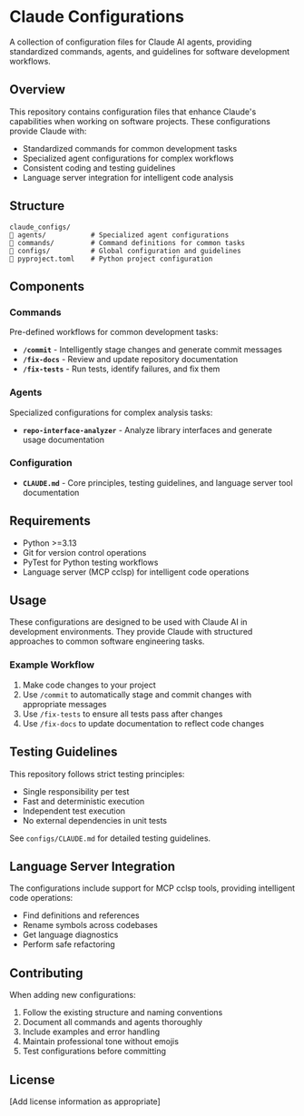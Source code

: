 # Claude Configurations

A collection of configuration files for Claude AI agents, providing standardized commands, agents, and guidelines for software development workflows.

## Overview

This repository contains configuration files that enhance Claude's capabilities when working on software projects. These configurations provide Claude with:

- Standardized commands for common development tasks
- Specialized agent configurations for complex workflows
- Consistent coding and testing guidelines
- Language server integration for intelligent code analysis

## Structure

```
claude_configs/
   agents/           # Specialized agent configurations
   commands/         # Command definitions for common tasks
   configs/          # Global configuration and guidelines
   pyproject.toml    # Python project configuration
```

## Components

### Commands

Pre-defined workflows for common development tasks:

- **`/commit`** - Intelligently stage changes and generate commit messages
- **`/fix-docs`** - Review and update repository documentation
- **`/fix-tests`** - Run tests, identify failures, and fix them

### Agents

Specialized configurations for complex analysis tasks:

- **`repo-interface-analyzer`** - Analyze library interfaces and generate usage documentation

### Configuration

- **`CLAUDE.md`** - Core principles, testing guidelines, and language server tool documentation

## Requirements

- Python >=3.13
- Git for version control operations
- PyTest for Python testing workflows
- Language server (MCP cclsp) for intelligent code operations

## Usage

These configurations are designed to be used with Claude AI in development environments. They provide Claude with structured approaches to common software engineering tasks.

### Example Workflow

1. Make code changes to your project
2. Use `/commit` to automatically stage and commit changes with appropriate messages
3. Use `/fix-tests` to ensure all tests pass after changes
4. Use `/fix-docs` to update documentation to reflect code changes

## Testing Guidelines

This repository follows strict testing principles:

- Single responsibility per test
- Fast and deterministic execution
- Independent test execution
- No external dependencies in unit tests

See `configs/CLAUDE.md` for detailed testing guidelines.

## Language Server Integration

The configurations include support for MCP cclsp tools, providing intelligent code operations:

- Find definitions and references
- Rename symbols across codebases
- Get language diagnostics
- Perform safe refactoring

## Contributing

When adding new configurations:

1. Follow the existing structure and naming conventions
2. Document all commands and agents thoroughly
3. Include examples and error handling
4. Maintain professional tone without emojis
5. Test configurations before committing

## License

[Add license information as appropriate]
